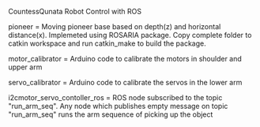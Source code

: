 CountessQunata Robot Control with ROS

pioneer  = Moving pioneer base based on depth(z) and horizontal distance(x). Implemeted using ROSARIA package. Copy complete folder to catkin workspace and  run catkin_make to build the package.

motor_calibrator = Arduino code to calibrate the motors in shoulder and upper arm

servo_calibrator = Arduino code to calibrate the servos in the lower arm

i2cmotor_servo_contoller_ros = ROS node subscribed to the topic "run_arm_seq". Any node which publishes empty message on topic "run_arm_seq" runs the arm sequence of picking up the object


